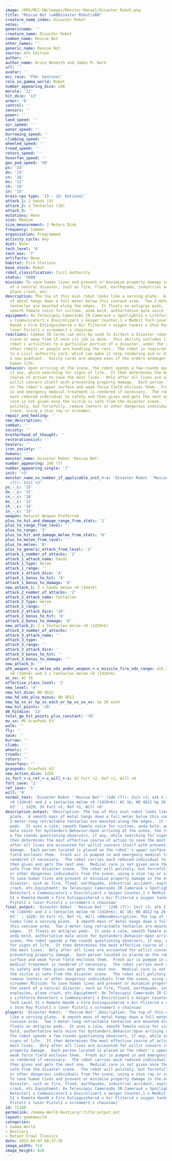 ```yaml
---
image: /RPG/MCC-GW/images/Monster-Manual/Disaster Robot.png
title: "Rescue Bot \xABDisaster Robot\xBB"
creature_name_index: Disaster Robot
notes: ''
genericname: ''
creature_name: Disaster Robot
common_name: Rescue Bot
other_names: ''
generic_name: Rescue Bot
source: 4th Edition
author: ''
author_name: Bruce Nesmith and James M. Ward
url: ''
avatar: ''
mcc_race: 'PSH: Sentinel'
role_in_gamma_world: Robot
number_appearing_dice: 2d6
morale: '12'
hit_dice: '13'
armor: '6'
control: ''
sensors: ''
power: ''
land_speed: ''
air_speed: ''
water_speed: ''
burrowing_speed: ''
climbing_speed: ''
wheeled_speed: ''
tread_speed: ''
rotors_speed: ''
hoverfan_speed: ''
gav_pod_speed: '50'
ps: '25'
dx: '15'
cn: '16'
ms: '12'
ch: '16'
in: '15'
brain-cpu type: '15 - 16: Rational'
attack_1: 2 hands (4)
attack_2: 2 Tentacles (10)
attack_3: ''
mutations: None
size: Medium
size_measurement: 2 Meters Disk
frequency: Common
organization: Programmed
activity_cycle: Any
diet: None
tech_level: '6'
tech_max: '7'
artifacts: None
habitat: Fire Stations
base_stock: Robot
robot_classification: Civil Authority
status: '5000'
mission: To save human lives and prevent or minimize property damage in the event
  of a natural disaster, such as fire, flood, earthquake, industrial accident, explosion,
  plane crash, etc.
description: The top of this oval robot looks like a serving plate.  A smooth mass
  of metal hangs down a full meter below this concave area.  Two 2-meter-long retractable
  tentacles are mounted along the edges.  It floats on antigrav pods.  It uses a calm,
  smooth female voice for victims, anda bold, authortative male voice for bystanders.
equipment: 8x Telescopic Cameras8x IR Cameras4 x Spotlights1 x Lifeforce Detector1
  x Communicator1 x Envirolizer1 x Geiger Counter,1 x Medkit Tech Level 51 x Remote
  Hand4 x Fire Extinguishers4 x Air Fliters4 x oxygen tanks1 x Stun Ray Pistol1 x
  laser Pistol1 x screamer1 x chainsaw
reactions: Common ID Cards can only be used to dir3ect a disaster robot to the disaster
  scene or away from it once its job is done.  This ability includes limiting the
  robot's activities to a particular portion of a disaster, under the assumption that
  other robits or people are handling the rest.  The robot is required to respond
  to a civil authority card, which can make it stop rendering aid or direct it to
  a new quadrant.  Secity cards are obeyed even if the orders endanger property and
  human life.
behavior: Upon arriving at the scene, the robot spends a few rounds questioning observers,
  if any, while searching for signs of life.  It then determines the most effective
  course of action to save the most lives.  Only after all lives are accounted for
  willit concern itself with preventing property damage.  Each person located is placed
  on the robot's upper surface and weak force field encloses them.  Fresh air is pumped
  in and emergency medical treatment is rendered if necessary.  The robot carries
  each reduced individual to safety and then gives and gets the next one.  Medical
  care is not given once the victim is safe from the disaster scene.  The robot will
  politely, but forcefully, remove looters or other dangerous individuals from the
  scene, using a stun ray or screamer.
repair_and_healing: ''
new_description: ''
combat: ''
society: ''
brotherhood_of_thought: ''
restorationsist: ''
healers: ''
iron_society: ''
humans: ''
monster_name: Disaster Robot 'Rescue Bot'
number_appearing: 2d6 (7)
number_appearing_single: '7'
init: '+3'
monster_name_xx_number_if_applicable_init_+-x: 'Disaster Robot ''Rescue Bot'' (2d6
  (7)): Init +3'
ps_-_c: '25'
dx_-_c: '15'
cn_-_c: '16'
ms_-_c: '12'
ch_-_c: '16'
in_-_c: '15'
weapon: Natural Weapon Preferred
plus_to_hit_and_damage_range_from_stats: '1'
plus_to_range_from_level: ''
plus_to_range: '3'
plus_to_hit_and_damage_melee_from_stats: '6'
plus_to_melee_from_level: ''
plus_to_melee: '8'
plus_to_generic_attack_from_level: '2'
attack_1_number_of_attacks: '2'
attack_1_attack_name: hands
attack_1_type: melee
attack_1_range: ''
attack_1_attack_dice: '4'
attack_1_bonus_to_hit: '8'
attack_1_bonus_to_damage: '6'
new_attack_1: 2 x hands melee +8 (1d4+6)
attack_2_number_of_attacks: '2'
attack_2_attack_name: Tentacles
attack_2_type: melee
attack_2_range: ''
attack_2_attack_dice: '10'
attack_2_bonus_to_hit: '8'
attack_2_bonus_to_damage: '6'
new_attack_2: 2 x Tentacles melee +8 (1d10+6)
attack_3_number_of_attacks: ''
attack_3_attack_name: ''
attack_3_type: ''
attack_3_range: ''
attack_3_attack_dice: ''
attack_3_bonus_to_hit: ''
attack_3_bonus_to_damage: ''
new_attack_3: ''
atk_weapon_+-x_melee_xdx_andor_weapon_+-x_missile_fire_xdx_range: atk 2 x hands melee
  +8 (1d4+6) and 2 x tentacles melee +8 (1d10+6)
ac_xx: AC 16
effective_class_level: '2'
new_level: '4'
new_hit_dice: HD 4D12
new_hd_xdx_plus_minus: HD 4D12
new_hp_xx_or_hp_xx_each_or_hp_xx_xx_xx: hp 26 each
new_hit_points: '26'
d6_hitdice: '13'
total_gw_hit_points_plus_constant: '78'
mv_xx: MV GravPods 63'
walk: ''
fly: ''
swim: ''
burrow: ''
climb: ''
wheels: ''
treads: ''
rotors: ''
hoverfans: ''
gravpods: GravPods 63'
new_action_dice: 1d20
sv_fort_+-x_ref_+-x_will_+-x: SV Fort +2, Ref +1, Will +0
fort_save: '2'
ref_save: '1'
will: '0'
normal_text: 'Disaster Robot ''Rescue Bot'' (2d6 (7)): Init +3; atk 2 x hands melee
  +8 (1d4+6) and 2 x tentacles melee +8 (1d10+6); AC 16; HD 4D12 hp 26 each; MV GravPods
  63'' ; 1d20; SV Fort +2, Ref +1, Will +0'
description_output: 'Description: The top of this oval robot looks like a serving
  plate.  A smooth mass of metal hangs down a full meter below this concave area.  Two
  2-meter-long retractable tentacles are mounted along the edges.  It floats on antigrav
  pods.  It uses a calm, smooth female voice for victims, anda bold, authortative
  male voice for bystanders.Behavior:Upon arriving at the scene, the robot spends
  a few rounds questioning observers, if any, while searching for signs of life.  It
  then determines the most effective course of action to save the most lives.  Only
  after all lives are accounted for willit concern itself with preventing property
  damage.  Each person located is placed on the robot''s upper surface and weak force
  field encloses them.  Fresh air is pumped in and emergency medical treatment is
  rendered if necessary.  The robot carries each reduced individual to safety and
  then gives and gets the next one.  Medical care is not given once the victim is
  safe from the disaster scene.  The robot will politely, but forcefully, remove looters
  or other dangerous individuals from the scene, using a stun ray or screamer.Mission:
  To save human lives and prevent or minimize property damage in the event of a natural
  disaster, such as fire, flood, earthquake, industrial accident, explosion, plane
  crash, etc.Equiptment: 8x Telescopic Cameras8x IR Cameras4 x Spotlights1 x Lifeforce
  Detector1 x Communicator1 x Envirolizer1 x Geiger Counter,1 x Medkit Tech Level
  51 x Remote Hand4 x Fire Extinguishers4 x Air Fliters4 x oxygen tanks1 x Stun Ray
  Pistol1 x laser Pistol1 x screamer1 x chainsaw'
final_output: 'Disaster Robot ''Rescue Bot'' (2d6 (7)): Init +3; atk 2 x hands melee
  +8 (1d4+6) and 2 x tentacles melee +8 (1d10+6); AC 16; HD 4D12 hp 26 each; MV GravPods
  63'' ; 1d20; SV Fort +2, Ref +1, Will +0NoneDescription: The top of this oval robot
  looks like a serving plate.  A smooth mass of metal hangs down a full meter below
  this concave area.  Two 2-meter-long retractable tentacles are mounted along the
  edges.  It floats on antigrav pods.  It uses a calm, smooth female voice for victims,
  anda bold, authortative male voice for bystanders.Behavior:Upon arriving at the
  scene, the robot spends a few rounds questioning observers, if any, while searching
  for signs of life.  It then determines the most effective course of action to save
  the most lives.  Only after all lives are accounted for willit concern itself with
  preventing property damage.  Each person located is placed on the robot''s upper
  surface and weak force field encloses them.  Fresh air is pumped in and emergency
  medical treatment is rendered if necessary.  The robot carries each reduced individual
  to safety and then gives and gets the next one.  Medical care is not given once
  the victim is safe from the disaster scene.  The robot will politely, but forcefully,
  remove looters or other dangerous individuals from the scene, using a stun ray or
  screamer.Mission: To save human lives and prevent or minimize property damage in
  the event of a natural disaster, such as fire, flood, earthquake, industrial accident,
  explosion, plane crash, etc.Equiptment: 8x Telescopic Cameras8x IR Cameras4 x Spotlights1
  x Lifeforce Detector1 x Communicator1 x Envirolizer1 x Geiger Counter,1 x Medkit
  Tech Level 51 x Remote Hand4 x Fire Extinguishers4 x Air Fliters4 x oxygen tanks1
  x Stun Ray Pistol1 x laser Pistol1 x screamer1 x chainsaw'
players: 'Disaster Robot; ''Rescue Bot'';Description: The top of this oval robot looks
  like a serving plate.  A smooth mass of metal hangs down a full meter below this
  concave area.  Two 2-meter-long retractable tentacles are mounted along the edges.  It
  floats on antigrav pods.  It uses a calm, smooth female voice for victims, anda
  bold, authortative male voice for bystanders.Behavior:Upon arriving at the scene,
  the robot spends a few rounds questioning observers, if any, while searching for
  signs of life.  It then determines the most effective course of action to save the
  most lives.  Only after all lives are accounted for willit concern itself with preventing
  property damage.  Each person located is placed on the robot''s upper surface and
  weak force field encloses them.  Fresh air is pumped in and emergency medical treatment
  is rendered if necessary.  The robot carries each reduced individual to safety and
  then gives and gets the next one.  Medical care is not given once the victim is
  safe from the disaster scene.  The robot will politely, but forcefully, remove looters
  or other dangerous individuals from the scene, using a stun ray or screamer.Mission:
  To save human lives and prevent or minimize property damage in the event of a natural
  disaster, such as fire, flood, earthquake, industrial accident, explosion, plane
  crash, etc.Equiptment: 8x Telescopic Cameras8x IR Cameras4 x Spotlights1 x Lifeforce
  Detector1 x Communicator1 x Envirolizer1 x Geiger Counter,1 x Medkit Tech Level
  51 x Remote Hand4 x Fire Extinguishers4 x Air Fliters4 x oxygen tanks1 x Stun Ray
  Pistol1 x laser Pistol1 x screamer1 x chainsaw|'
id: 71168
permalink: /Gamma-World-Bestiary/:title:output_ext
layout: gammaworld
categories:
- Gamma World
- Bestiary
- Mutant Crawl Classics
date: 2023-04-07 08:37:35
image_width: 714
image_height: 820
---
```

